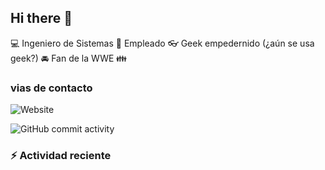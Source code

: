 ## Hi there 👋

:computer: Ingeniero de Sistemas
:pencil: Empleado
:eyeglasses: Geek empedernido (¿aún se usa geek?)
:oncoming_automobile: Fan de la WWE
:family:

### vias de contacto

![Website](https://img.shields.io/badge/rleonr.com-up-green?style=for-the-badge)

![GitHub commit activity](https://img.shields.io/github/commit-activity/w/leon1989-git/leon1989-git)

### :zap: Actividad reciente
<!--RECENT_ACTIVITY:start-->

<!--RECENT_ACTIVITY:last_update-->

